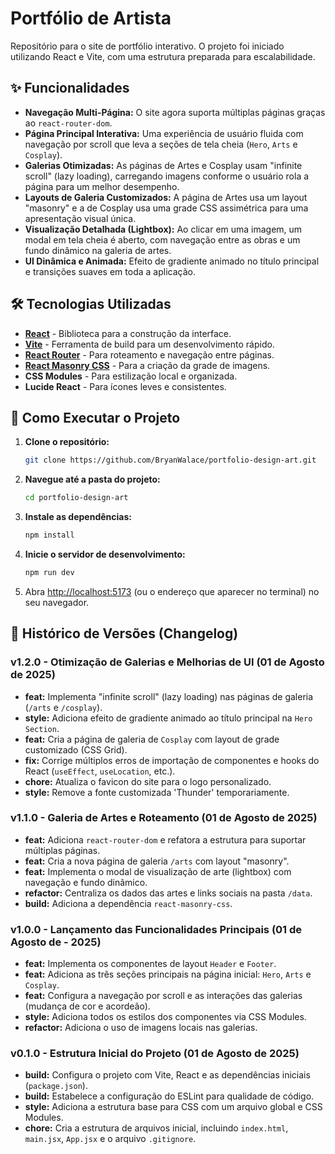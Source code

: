 # Portfólio de Artista

Repositório para o site de portfólio interativo. O projeto foi iniciado utilizando React e Vite, com uma estrutura preparada para escalabilidade.

## ✨ Funcionalidades

* **Navegação Multi-Página:** O site agora suporta múltiplas páginas graças ao `react-router-dom`.
* **Página Principal Interativa:** Uma experiência de usuário fluida com navegação por scroll que leva a seções de tela cheia (`Hero`, `Arts` e `Cosplay`).
* **Galerias Otimizadas:** As páginas de Artes e Cosplay usam "infinite scroll" (lazy loading), carregando imagens conforme o usuário rola a página para um melhor desempenho.
* **Layouts de Galeria Customizados:** A página de Artes usa um layout "masonry" e a de Cosplay usa uma grade CSS assimétrica para uma apresentação visual única.
* **Visualização Detalhada (Lightbox):** Ao clicar em uma imagem, um modal em tela cheia é aberto, com navegação entre as obras e um fundo dinâmico na galeria de artes.
* **UI Dinâmica e Animada:** Efeito de gradiente animado no título principal e transições suaves em toda a aplicação.

## 🛠️ Tecnologias Utilizadas

* **[React](https://reactjs.org/)** - Biblioteca para a construção da interface.
* **[Vite](https://vitejs.dev/)** - Ferramenta de build para um desenvolvimento rápido.
* **[React Router](https://reactrouter.com/)** - Para roteamento e navegação entre páginas.
* **[React Masonry CSS](https://github.com/paulcollett/react-masonry-css)** - Para a criação da grade de imagens.
* **CSS Modules** - Para estilização local e organizada.
* **Lucide React** - Para ícones leves e consistentes.

## 🚀 Como Executar o Projeto

1.  **Clone o repositório:**
    ```bash
    git clone https://github.com/BryanWalace/portfolio-design-art.git
    ```

2.  **Navegue até a pasta do projeto:**
    ```bash
    cd portfolio-design-art
    ```

3.  **Instale as dependências:**
    ```bash
    npm install
    ```

4.  **Inicie o servidor de desenvolvimento:**
    ```bash
    npm run dev
    ```

5.  Abra [http://localhost:5173](http://localhost:5173) (ou o endereço que aparecer no terminal) no seu navegador.

## 📜 Histórico de Versões (Changelog)

### **v1.2.0** - Otimização de Galerias e Melhorias de UI (01 de Agosto de 2025)

* **feat:** Implementa "infinite scroll" (lazy loading) nas páginas de galeria (`/arts` e `/cosplay`).
* **style:** Adiciona efeito de gradiente animado ao título principal na `Hero Section`.
* **feat:** Cria a página de galeria de `Cosplay` com layout de grade customizado (CSS Grid).
* **fix:** Corrige múltiplos erros de importação de componentes e hooks do React (`useEffect`, `useLocation`, etc.).
* **chore:** Atualiza o favicon do site para o logo personalizado.
* **style:** Remove a fonte customizada 'Thunder' temporariamente.

### **v1.1.0** - Galeria de Artes e Roteamento (01 de Agosto de 2025)

* **feat:** Adiciona `react-router-dom` e refatora a estrutura para suportar múltiplas páginas.
* **feat:** Cria a nova página de galeria `/arts` com layout "masonry".
* **feat:** Implementa o modal de visualização de arte (lightbox) com navegação e fundo dinâmico.
* **refactor:** Centraliza os dados das artes e links sociais na pasta `/data`.
* **build:** Adiciona a dependência `react-masonry-css`.

### **v1.0.0** - Lançamento das Funcionalidades Principais (01 de Agosto de - 2025)

* **feat:** Implementa os componentes de layout `Header` e `Footer`.
* **feat:** Adiciona as três seções principais na página inicial: `Hero`, `Arts` e `Cosplay`.
* **feat:** Configura a navegação por scroll e as interações das galerias (mudança de cor e acordeão).
* **style:** Adiciona todos os estilos dos componentes via CSS Modules.
* **refactor:** Adiciona o uso de imagens locais nas galerias.

### **v0.1.0** - Estrutura Inicial do Projeto (01 de Agosto de 2025)

* **build:** Configura o projeto com Vite, React e as dependências iniciais (`package.json`).
* **build:** Estabelece a configuração do ESLint para qualidade de código.
* **style:** Adiciona a estrutura base para CSS com um arquivo global e CSS Modules.
* **chore:** Cria a estrutura de arquivos inicial, incluindo `index.html`, `main.jsx`, `App.jsx` e o arquivo `.gitignore`.

